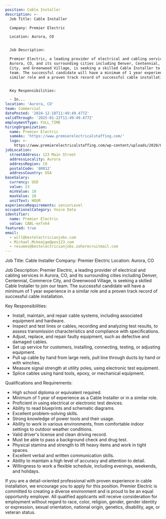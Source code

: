 ```yaml
---
position: Cable Installer
description: >-
  Job Title: Cable Installer

  Company: Premier Electric

  Location: Aurora, CO


  Job Description:

  Premier Electric, a leading provider of electrical and cabling services in
  Aurora, CO, and its surrounding cities including Denver, Centennial, Commerce
  City, and Greenwood Village, is seeking a skilled Cable Installer to join our
  team. The successful candidate will have a minimum of 1 year experience in a
  similar role and a proven track record of successful cable installation.


  Key Responsibilities:

  - In...
location: 'Aurora, CO'
team: Commercial
datePosted: '2024-12-18T11:49:49.477Z'
validThrough: '2025-01-22T11:49:49.477Z'
employmentType: FULL_TIME
hiringOrganization:
  name: Premier Electric
  sameAs: 'https://www.premierelectricalstaffing.com/'
  logo: >-
    https://www.premierelectricalstaffing.com/wp-content/uploads/2020/05/Premier-Electrical-Staffing-logo.png
jobLocation:
  streetAddress: 123 Main Street
  addressLocality: Aurora
  addressRegion: CO
  postalCode: '80012'
  addressCountry: USA
baseSalary:
  currency: USD
  value: 23
  minValue: 18
  maxValue: 28
  unitText: HOUR
experienceRequirements: seniorLevel
occupationalCategory: Voice Data
identifier:
  name: Premier Electric
  value: CABL-exfxk4
featured: true
email:
  - will@bestelectricianjobs.com
  - Michael.Mckeaige@pes123.com
  - resumes@bestelectricianjobs.zohorecruitmail.com
---
```




Job Title: Cable Installer
Company: Premier Electric
Location: Aurora, CO

Job Description:
Premier Electric, a leading provider of electrical and cabling services in Aurora, CO, and its surrounding cities including Denver, Centennial, Commerce City, and Greenwood Village, is seeking a skilled Cable Installer to join our team. The successful candidate will have a minimum of 1 year experience in a similar role and a proven track record of successful cable installation.

Key Responsibilities:
- Install, maintain, and repair cable systems, including associated equipment and hardware.
- Inspect and test lines or cables, recording and analyzing test results, to assess transmission characteristics and compliance with specifications.
- Adjust, replace, and repair faulty equipment, such as defective and damaged cables.
- Set up service for customers, installing, connecting, testing, or adjusting equipment.
- Pull up cable by hand from large reels, pull line through ducts by hand or with winches.
- Measure signal strength at utility poles, using electronic test equipment.
- Splice cables using hand tools, epoxy, or mechanical equipment.

Qualifications and Requirements:
- High school diploma or equivalent required.
- Minimum of 1 year of experience as a Cable Installer or in a similar role.
- Proficient in using electrical or electronic test devices.
- Ability to read blueprints and schematic diagrams.
- Excellent problem-solving skills.
- Strong knowledge of power tools and their usage.
- Ability to work in various environments, from comfortable indoor settings to outdoor weather conditions.
- Valid driver's license and clean driving record.
- Must be able to pass a background check and drug test.
- Physical stamina and strength to lift heavy items and work in tight spaces.
- Excellent verbal and written communication skills.
- Ability to maintain a high level of accuracy and attention to detail.
- Willingness to work a flexible schedule, including evenings, weekends, and holidays.

If you are a detail-oriented professional with proven experience in cable installation, we encourage you to apply for this position. Premier Electric is committed to creating a diverse environment and is proud to be an equal opportunity employer. All qualified applicants will receive consideration for employment without regard to race, color, religion, gender, gender identity or expression, sexual orientation, national origin, genetics, disability, age, or veteran status.
